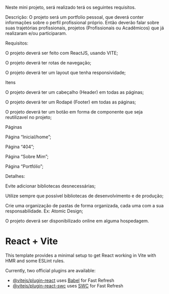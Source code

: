 Neste mini projeto, será realizado terá os seguintes requisitos.

Descrição: O projeto será um portfolio pessoal, que deverá conter informações sobre o perfil profissional próprio. Então deverão falar sobre suas trajetórias profissionais, projetos (Profissionais ou Acadêmicos) que já realizaram e/ou participaram.

Requisitos:

O projeto deverá ser feito com ReactJS, usando VITE;

O projeto deverá ter rotas de navegação;

O projeto deverá ter um layout que tenha responsividade;

Itens

O projeto deverá ter um cabeçalho (Header) em todas as páginas;

O projeto deverá ter um Rodapé (Footer) em todas as páginas;

O projeto deverá ter um botão em forma de componente que seja reutilizavel no projeto;

Páginas

Página “Inicial/home”;

Página “404”;

Página “Sobre Mim”;

Página “Portfólio”;

Detalhes:

Evite adicionar bibliotecas desnecessárias;

Utilize sempre que possível bibliotecas de desenvolvimento e de produção;

Crie uma organização de pastas de forma organizada, cada uma com a sua responsabilidade. Ex: Atomic Design;

O projeto deverá ser disponibilizado online em alguma hospedagem.

# React + Vite

This template provides a minimal setup to get React working in Vite with HMR and some ESLint rules.

Currently, two official plugins are available:

- [@vitejs/plugin-react](https://github.com/vitejs/vite-plugin-react/blob/main/packages/plugin-react/README.md) uses [Babel](https://babeljs.io/) for Fast Refresh
- [@vitejs/plugin-react-swc](https://github.com/vitejs/vite-plugin-react-swc) uses [SWC](https://swc.rs/) for Fast Refresh
